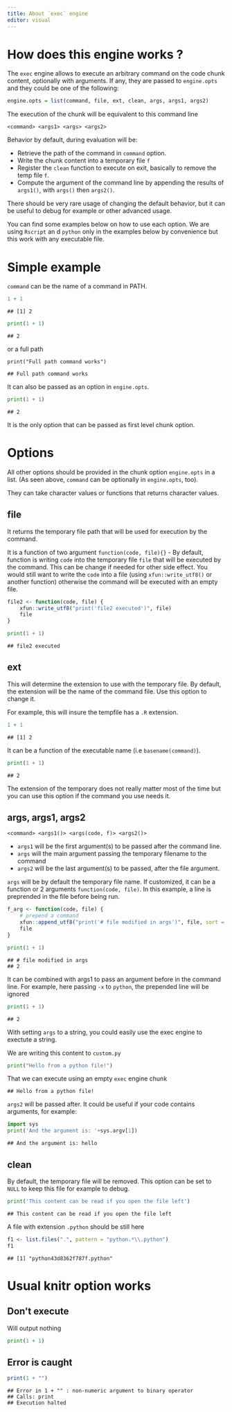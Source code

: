 ```yaml
---
title: About `exec` engine
editor: visual 
---
```


# How does this engine works ?

The `exec` engine allows to execute an arbitrary command on the code chunk content, optionally with arguments. If any, they are passed to `engine.opts` and they could be one of the following:

``` r
engine.opts = list(command, file, ext, clean, args, args1, args2)
```

The execution of the chunk will be equivalent to this command line

    <command> <args1> <args> <args2>

Behavior by default, during evaluation will be:

-   Retrieve the path of the command in `command` option.
-   Write the chunk content into a temporary file `f`
-   Register the `clean` function to execute on exit, basically to remove the temp file `f`.
-   Compute the argument of the command line by appending the results of `args1()`, with `args()` then `args2()`.

There should be very rare usage of changing the default behavior, but it can be useful to debug for example or other advanced usage.

You can find some examples below on how to use each option. We are using `Rscript` an d `python` only in the examples below by convenience but this work with any executable file.

# Simple example

`command` can be the name of a command in PATH.


```r
1 + 1
```

```
## [1] 2
```


```python
print(1 + 1)
```

```
## 2
```

or a full path


```python.exe
print("Full path command works")
```

```
## Full path command works
```

It can also be passed as an option in `engine.opts`.


```python
print(1 + 1)
```

```
## 2
```

It is the only option that can be passed as first level chunk option.

# Options

All other options should be provided in the chunk option `engine.opts` in a list. (As seen above, `command` can be optionally in `engine.opts`, too).

They can take character values or functions that returns character values.

## file

It returns the temporary file path that will be used for execution by the command.

It is a function of two argument `function(code, file){}` - By default, function is writing `code` into the temporary file `file` that will be executed by the command. This can be change if needed for other side effect. You would still want to write the `code` into a file (using `xfun::write_utf8()` or another function) otherwise the command will be executed with an empty file.


```r
file2 <- function(code, file) {
    xfun::write_utf8("print('file2 executed')", file)
    file
}
```


```python
print(1 + 1)
```

```
## file2 executed
```

## ext

This will determine the extension to use with the temporary file. By default, the extension will be the name of the command file. Use this option to change it.

For example, this will insure the tempfile has a `.R` extension.


```r
1 + 1
```

```
## [1] 2
```

It can be a function of the executable name (i.e `basename(command)`).




```python
print(1 + 1)
```

```
## 2
```

The extension of the temporary does not really matter most of the time but you can use this option if the command you use needs it.

## args, args1, args2

    <command> <args1()> <args(code, f)> <args2()>

-   `args1` will be the first argument(s) to be passed after the command line.
-   `args` will the main argument passing the temporary filename to the command
-   `args2` will be the last argument(s) to be passed, after the file argument.

`args` will be by default the temporary file name. If customized, it can be a function or 2 arguments `function(code, file)`. In this example, a line is preprended in the file before being run.


```r
f_arg <- function(code, file) {
    # prepend a command
    xfun::append_utf8("print('# file modified in args')", file, sort = rev)
    file
}
```


```python
print(1 + 1)
```

```
## # file modified in args
## 2
```

It can be combined with args1 to pass an argument before in the command line. For example, here passing `-x` to `python`, the prepended line will be ignored


```python
print(1 + 1)
```

```
## 2
```

With setting `args` to a string, you could easily use the exec engine to exectute a string.

We are writing this content to `custom.py`


```python
print("Hello from a python file!")
```

That we can execute using an empty `exec` engine chunk


```
## Hello from a python file!
```



`args2` will be passed after. It could be useful if your code contains arguments, for example:


```python
import sys
print('And the argument is: '+sys.argv[1])
```

```
## And the argument is: hello
```

## clean

By default, the temporary file will be removed. This option can be set to `NULL` to keep this file for example to debug.


```python
print('This content can be read if you open the file left')
```

```
## This content can be read if you open the file left
```

A file with extension `.python` should be still here


```r
f1 <- list.files(".", pattern = "python.*\\.python")
f1
```

```
## [1] "python43d8362f787f.python"
```



# Usual knitr option works

## Don't execute

Will output nothing


```python
print(1 + 1)
```

## Error is caught


```r
print(1 + "")
```

```
## Error in 1 + "" : non-numeric argument to binary operator
## Calls: print
## Execution halted
```
